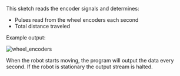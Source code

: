 This sketch reads the encoder signals and determines:

- Pulses read from the wheel encoders each second
- Total distance traveled

Example output:

![wheel_encoders](https://github.com/jlautoa645/map_maker_robot/assets/121917210/f00ca8f6-de27-47c8-b020-90cf7049624b)

When the robot starts moving, the program will output the data every second. If the robot is stationary the output stream is halted.
